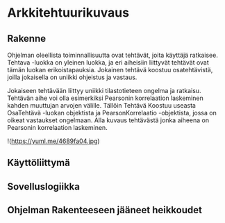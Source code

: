 # Arkkitehtuurikuvaus
## Rakenne
Ohjelman oleellista toiminnallisuutta ovat tehtävät, joita käyttäjä ratkaisee. Tehtava -luokka on yleinen luokka, ja eri aiheisiin liittyvät tehtävät ovat tämän luokan erikoistapauksia. Jokainen tehtävä koostuu osatehtävistä, joilla jokaisella on uniikki ohjeistus ja vastaus.

Jokaiseen tehtävään liittyy uniikki tilastotieteen ongelma ja ratkaisu. Tehtävän aihe voi olla esimerkiksi Pearsonin korrelaation laskeminen kahden muuttujan arvojen välille. Tällöin Tehtävä Koostuu useasta OsaTehtävä -luokan objektista ja PearsonKorrelaatio -objektista, jossa on oikeat vastaukset ongelmaan. Alla kuvaus tehtävästä jonka aiheena on Pearsonin korrelaation laskeminen.

!(https://yuml.me/4689fa04.jpg)

## Käyttöliittymä
## Sovelluslogiikka
## Ohjelman Rakenteeseen jääneet heikkoudet
